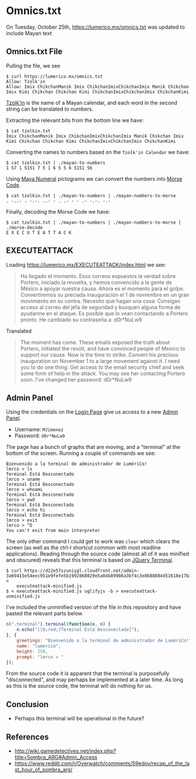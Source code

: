 Omnics.txt
==========

On Tuesday, October 25th, https://lumerico.mx/omnics.txt was updated to include Mayan text

Omnics.txt File
---------------

Pulling the file, we see

    $ curl https://lumerico.mx/omnics.txt
    Allow: Tzolk'in
    Allow: Imix ChikchanManik Imix ChikchanImixChikchanImix Manik Chikchan Imix Kimi Chikchan Chikchan Kimi ChikchanImixChikchanImix ChikchanKimi

[Tzolk'in](https://en.wikipedia.org/wiki/Maya_calendar#Tzolk.27in) is the name of a Mayan calendar,
and each word in the second string can be translated to numbers.

Extracting the relevant bits from the bottom line we have:

    $ cat tzolkin.txt
    Imix ChikchanManik Imix ChikchanImixChikchanImix Manik Chikchan Imix Kimi Chikchan Chikchan Kimi ChikchanImixChikchanImix ChikchanKimi

Converting the names to numbers based on the `Tzolk'in Calendar` we have:

    $ cat tzolkin.txt | ./mayan-to-numbers
    1 57 1 5151 7 5 1 6 5 5 6 5151 56

Using [Maya Numeral](https://en.wikipedia.org/wiki/Maya_numerals) pictograms we can convert
the numbers into [Morse Code](https://en.wikipedia.org/wiki/Morse_code).

    $ cat tzolkin.txt | ./mayan-to-numbers | ./mayan-numbers-to-morse
    . -..- . -.-. ..- - . .- - - .- -.-. -.-

Finally, decoding the Morse Code we have:

    $ cat tzolkin.txt | ./mayan-to-numbers | ./mayan-numbers-to-morse | ./morse-decode
    E X E C U T E A T T A C K

EXECUTEATTACK
-------------

Loading https://lumerico.mx/EXECUTEATTACK/index.html we see:

> Ha llegado el momento. Esos correos expuestos la verdad sobre Portero,
> iniciado la revuelta, y hemos convencido a la gente de México a apoyar
> nuestra causa. Ahora es el momento para el golpe. Convertiremos su preciada
> inauguración el 1 de noviembre en un gran movimiento en su contra. Necesito
> que hagan una cosa:
> Consigan acceso al correo del jefa de seguridad y busquen alguna forma de
> ayudarme en el ataque. Es posible que lo vean contactando a Portero pronto.
> He cambiado su contraseña a: d0r*NuLw9

Translated

> The moment has come. These emails exposed the truth about Portero, initiated
> the revolt, and have convinced people of Mexico to support our cause. Now is
> the time to strike. Convert his precious inauguration on November 1 to a
> large movement against it. I need you to do one thing:
> Get access to the email security chief and seek some form of help in the
> attack. You may see her contacting Portero soon. I've changed her password:
> d0r*NuLw9

Admin Panel
-----------

Using the credentials on the [Login Page](https://lumerico.mx/login) give us
access to a new [Admin Panel](https://lumerico.mx/admin).

- Username: `MJimenez`
- Password: `d0r*NuLw9`

The page has a bunch of graphs that are moving, and a "terminal" at the bottom
of the screen.  Running a couple of commands we see:

    Bienvenido a la terminal de administrador de LumériCo!
    lmrco > ls
    Terminal Está Desconectado
    lmrco > uname
    Terminal Está Desconectado
    lmrco > whoami
    Terminal Está Desconectado
    lmrco > pwd
    Terminal Está Desconectado
    lmrco > echo hi
    Terminal Está Desconectado
    lmrco > exit
    lmrco > ^D
    You can't exit from main interpreter

The only other command I could get to work was `clear` which clears the screen
(as well as the ctrl-l shortcut common with most readline applications).
Reading through the source code (almost all of it was minified and obscured)
reveals that this terminal is based on [JQuery
Terminal](http://terminal.jcubic.pl/).

    $ curl https://d22e57szuniygl.cloudfront.net/admin-3a69415e54eec951e9fefe5b1992868029e5a04b89986a3bf4c3e8688884d51618e17b34c6203641efbf6e7976b34e780bf35d31a053970920475c23d23eef5b.js >
        executeattack-minified.js
    $ < executeattack-minified.js uglifyjs -b > executeattack-unminified.js

I've included the unminified version of the file in this repository and have
pasted the relevant parts below.

``` js
n(".terminal").terminal(function(e, n) {
    n.echo("[[b;red;]Terminal Está Desconectado]");
}, {
    greetings: "Bienvenido a la terminal de administrador de LumériCo!",
    name: "lumerico",
    height: 250,
    prompt: "lmrco > "
});
```

From the source code it is apparent that the terminal is purposefully
"disconnected", and may perhaps be implemented at a later time.  As long as this is
the source code, the terminal will do nothing for us.

Conclusion
----------

- Perhaps this terminal will be operational in the future?

References
----------

- http://wiki.gamedetectives.net/index.php?title=Sombra_ARG#Admin_Access
- https://www.reddit.com/r/Overwatch/comments/59edov/recap_of_the_last_hour_of_sombra_arg/
